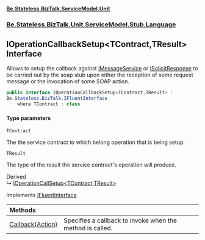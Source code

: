 #### [Be.Stateless.BizTalk.ServiceModel.Unit](README.md 'README')
### [Be.Stateless.BizTalk.Unit.ServiceModel.Stub.Language](Be.Stateless.BizTalk.Unit.ServiceModel.Stub.Language.md 'Be.Stateless.BizTalk.Unit.ServiceModel.Stub.Language')

## IOperationCallbackSetup<TContract,TResult> Interface

Allows to setup the callback against [IMessageService](IMessageService.md 'Be.Stateless.BizTalk.Unit.ServiceModel.Channels.IMessageService') or [ISolicitResponse](ISolicitResponse.md 'Be.Stateless.BizTalk.Unit.ServiceModel.Stub.ISolicitResponse') to be carried out
by the soap stub upon either the reception of some request message or the invocation of some SOAP action.

```csharp
public interface IOperationCallbackSetup<TContract,TResult> :
Be.Stateless.BizTalk.IFluentInterface
    where TContract : class
```
#### Type parameters

<a name='Be.Stateless.BizTalk.Unit.ServiceModel.Stub.Language.IOperationCallbackSetup_TContract,TResult_.TContract'></a>

`TContract`

The the service contract to which belong operation that is being setup.

<a name='Be.Stateless.BizTalk.Unit.ServiceModel.Stub.Language.IOperationCallbackSetup_TContract,TResult_.TResult'></a>

`TResult`

The type of the result the service contract's operation will produce.

Derived  
&#8627; [IOperationCallSetup&lt;TContract,TResult&gt;](IOperationCallSetup_TContract,TResult_.md 'Be.Stateless.BizTalk.Unit.ServiceModel.Stub.Language.IOperationCallSetup<TContract,TResult>')

Implements [IFluentInterface](IFluentInterface.md 'Be.Stateless.BizTalk.IFluentInterface')

| Methods | |
| :--- | :--- |
| [Callback(Action)](IOperationCallbackSetup_TContract,TResult_.Callback(Action).md 'Be.Stateless.BizTalk.Unit.ServiceModel.Stub.Language.IOperationCallbackSetup<TContract,TResult>.Callback(System.Action)') | Specifies a callback to invoke when the method is called. |
